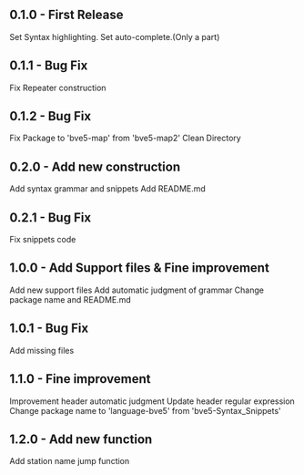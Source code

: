 ## 0.1.0 - First Release
  Set Syntax highlighting.
  Set auto-complete.(Only a part)
## 0.1.1 - Bug Fix
  Fix Repeater construction
## 0.1.2 - Bug Fix
  Fix Package to 'bve5-map' from 'bve5-map2'
  Clean Directory
## 0.2.0 - Add new construction
  Add syntax grammar and snippets
  Add README.md
## 0.2.1 - Bug Fix
  Fix snippets code
## 1.0.0 - Add Support files & Fine improvement
  Add new support files
  Add automatic judgment of grammar
  Change package name and README.md
## 1.0.1 - Bug Fix
  Add missing files
## 1.1.0 - Fine improvement
  Improvement header automatic judgment
  Update header regular expression
  Change package name to 'language-bve5' from 'bve5-Syntax_Snippets'
## 1.2.0 - Add new function
  Add station name jump function
